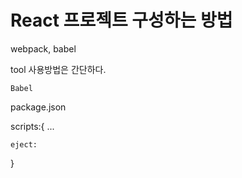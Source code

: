 # React 프로젝트 구성하는 방법 

webpack, babel 

tool 
사용방법은 간단하다.



`Babel` 





package.json 

scripts:{
    ...

    eject:
}